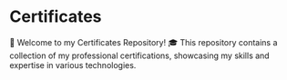 # Certificates
📜 
Welcome to my Certificates Repository! 🎓 This repository contains a collection of my professional certifications, showcasing my skills and expertise in various technologies.

